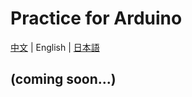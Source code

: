 # Practice for Arduino

[中文](/zh_CN/practice/practice_arduino) | English | [日本語](/ja/practice/practice_arduino)

## (coming soon...)